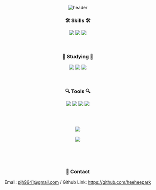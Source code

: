 <div align=center>

![header](https://capsule-render.vercel.app/api?type=waving&color=auto&height=300&section=header&text=Joohee%20Github&fontSize=90&animation=fadeIn&fontAlignY=38&desc=배움을%20즐기는%20개발자%20박주희입니다&descAlignY=51&descAlign=68)
<!-- <p align='center'>
  <a href="https://github.com/kyechan99/capsule-render/labels/Idea">
    <img src="https://img.shields.io/badge/IDEA%20ISSUE%20-%23F7DF1E.svg?&style=for-the-badge&&logoColor=white"/>
  </a>
  <a href="#demo">
    <img src="https://img.shields.io/badge/DEMO%20-%234FC08D.svg?&style=for-the-badge&&logoColor=white"/>
  </a>
</p> -->

### 🛠️ Skills 🛠️
<img src="https://img.shields.io/badge/HTML5-E34F26?style=flat&logo=HTML5&logoColor=white" /> <img src="https://img.shields.io/badge/CSS3-1572B6?style=flat&logo=CSS3&logoColor=white" /> <img src="https://img.shields.io/badge/JavaScript-F7DF1E?style=flat&logo=JavaScript&logoColor=white" /> 
<br><br><br>

  
### 📝 Studying 📝
<img src="https://img.shields.io/badge/React-61DAFB?style=flat&logo=React&logoColor=white" /> <img src="https://img.shields.io/badge/Bootstrap-7952B3?style=flat&logo=Bootstrap&logoColor=white" /> <img src="https://img.shields.io/badge/JavaScript-F7DF1E?style=flat&logo=JavaScript&logoColor=white" /> 
<br><br><br>
  
  
### 🔍 Tools 🔍
<img src="https://img.shields.io/badge/GitHub-181717?style=flat&logo=GitHub&logoColor=white" /> <img src="https://img.shields.io/badge/Sourcetree-0052CC?style=flat&logo=Sourcetree&logoColor=white" /> <img src="https://img.shields.io/badge/Slack-4A154B?style=flat&logo=Slack&logoColor=white" /> <img src="https://img.shields.io/badge/Notion-000000?style=flat&logo=Notion&logoColor=white" /> 
<br><br><br><br>
  
<img src="https://github-readme-stats.vercel.app/api/top-langs/?username=heeheepark&layout=compact">
  <br><br>
<img src="https://github-readme-stats.vercel.app/api?username=heeheepark&show_icons=true">
  
<br><br><br>
### :handshake: Contact

Email: pjh9641@gmail.com / Github Link: https://github.com/heeheepark
  
</div>
